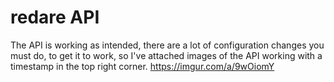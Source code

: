 # redare API
The API is working as intended, there are a lot of configuration changes you must do, to get it to work, so I've attached images of the API working with a timestamp in the top right corner.
https://imgur.com/a/9wOiomY
